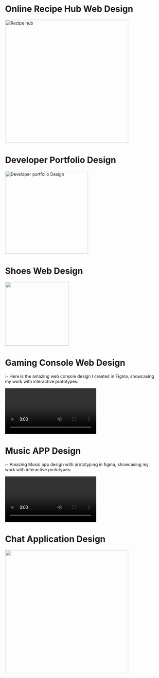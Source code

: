 
<h1>Online Recipe Hub Web Design</h1>
<img width="405" alt="Recipe hub" src="https://github.com/user-attachments/assets/1d206ce1-d0fb-4cef-97b6-6024d192a447">
<h1>Developer Portfolio Design</h1>
<img width="273" alt="Developer portfolio Design" src="https://github.com/user-attachments/assets/c3a950f0-5193-4187-8c66-8be0c328d3a3">

<h1>Shoes Web Design</h1>
<img src='https://github.com/user-attachments/assets/ed43f929-0686-4d34-8045-550703032681' width='210'>

<h1>Gaming Console Web Design</h1> :- Here is the amazing web console design I created in Figma, showcasing my work with interactive prototypes:

<video src="https://github.com/user-attachments/assets/fa78fbef-f4a7-4253-965b-034848b1ecfc" autoplay muted ></video>

<h1>Music APP Design</h1> :- Amazing Music app design with prototyping in figma, showcasing my work with interactive prototypes:

<video src="https://github.com/user-attachments/assets/cd5d7d64-614a-43b0-bd6e-be3a4137c743"></video>

<h1>Chat Application Design</h1>

<img src='https://github.com/user-attachments/assets/051f12eb-b98a-45e5-b34e-fd73d5e56558' width='405'></img>






